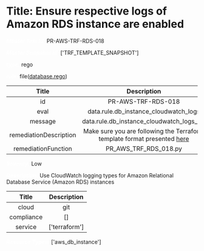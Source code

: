 



# Title: Ensure respective logs of Amazon RDS instance are enabled


***<font color="white">Master Test Id:</font>*** PR-AWS-TRF-RDS-018

***<font color="white">Master Snapshot Id:</font>*** ['TRF_TEMPLATE_SNAPSHOT']

***<font color="white">type:</font>*** rego

***<font color="white">rule:</font>*** file([database.rego])  
  
  
  
  

|Title|Description|
| :---: | :---: |
|id|PR-AWS-TRF-RDS-018|
|eval|data.rule.db_instance_cloudwatch_logs|
|message|data.rule.db_instance_cloudwatch_logs_err|
|remediationDescription|Make sure you are following the Terraform template format presented <a href='https://registry.terraform.io/providers/hashicorp/aws/latest/docs/resources/db_instance' target='_blank'>here</a>|
|remediationFunction|PR_AWS_TRF_RDS_018.py|


***<font color="white">Severity:</font>*** Low

***<font color="white">Description:</font>*** Use CloudWatch logging types for Amazon Relational Database Service (Amazon RDS) instances  
  
  

|Title|Description|
| :---: | :---: |
|cloud|git|
|compliance|[]|
|service|['terraform']|


***<font color="white">Resource Types:</font>*** ['aws_db_instance']


[database.rego]: https://github.com/prancer-io/prancer-compliance-test/tree/master/aws/terraform/database.rego

